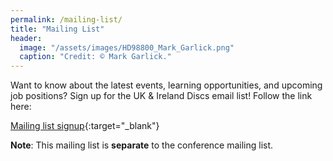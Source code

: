 ```yaml
---
permalink: /mailing-list/
title: "Mailing List"
header:
  image: "/assets/images/HD98800_Mark_Garlick.png"
  caption: "Credit: © Mark Garlick."
---
```



Want to know about the latest events, learning opportunities, and upcoming job positions? Sign up for the UK & Ireland Discs email list! Follow the link here:

[Mailing list signup](https://warwick.ac.uk/fac/sci/physics/research/astro/research/discs/uki-discs/){:target="_blank"}

**Note**: This mailing list is **separate** to the conference mailing list.
